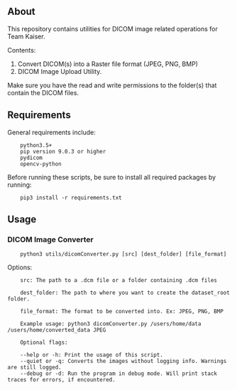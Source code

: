 ## About
This repository contains utilities for DICOM image related operations for Team Kaiser.

Contents:
1. Convert DICOM(s) into a Raster file format (JPEG, PNG, BMP)
2. DICOM Image Upload Utility.

Make sure you have the read and write permissions to the folder(s) that contain the DICOM files.

## Requirements

General requirements include:
```
    python3.5+
    pip version 9.0.3 or higher
    pydicom
    opencv-python
```

Before running these scripts, be sure to install all required packages by running:
```
    pip3 install -r requirements.txt
```

## Usage

### DICOM Image Converter

```
    python3 utils/dicomConverter.py [src] [dest_folder] [file_format]
```

Options:
```
    src: The path to a .dcm file or a folder containing .dcm files

    dest_folder: The path to where you want to create the dataset_root folder.

    file_format: The format to be converted into. Ex: JPEG, PNG, BMP

    Example usage: python3 dicomConverter.py /users/home/data /users/home/converted_data JPEG

    Optional flags:

    --help or -h: Print the usage of this script.
    --quiet or -q: Converts the images without logging info. Warnings are still logged.
    --debug or -d: Run the program in debug mode. Will print stack traces for errors, if encountered.
```
